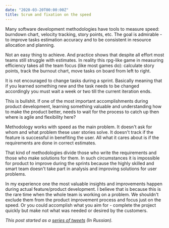 ```yaml
---
date: "2020-03-20T00:00:00Z"
title: Scrum and fixation on the speed
---
```


Many software development methodologies have tools to measure speed: burndown chart, velocity tracking, story points, etc. The goal is admirable - to improve tasks estimation accuracy and to be consistent in resource allocation and planning.

Not an easy thing to achieve. And practice shows that despite all effort most teams still struggle with estimates. In reality this rpg-like game in measuring efficiency takes all the team focus (like most games do): calculate story points, track the burnout chart, move tasks on board from left to right.

It is not encouraged to change tasks during a sprint. Basically meaning that if you learned something new and the task needs to be changed accordingly you must wait a week or two till the current iteration ends.

This is bullshit. If one of the most important accomplishments during product development, learning something valuable and understanding how to make the product better, needs to wait for the process to catch up then where is agile and flexibility here?

Methodology works with speed as the main problem. It doesn't ask for whom and what problem these user stories solve. It doesn't track if the feature is successful in benefiting the user. All what it cares about is if the requirements are done in correct estimates. 

That kind of methodologies divide those who write the requirements and those who make solutions for them. In such circumstances it is impossible for product to improve during the sprints because the highly skilled and smart team doesn't take part in analysis and improving solutions for user problems.

In my experience one the most valuable insights and improvements happen during actual feature/product development. I believe that is because this is the rare time when the whole team is working on a problem. We shouldn't exclude them from the product improvement process and focus just on the speed. Or you could accomplish what you aim for - complete the project quickly but make not what was needed or desired by the customers.   

_This post started as a [series of tweets](https://twitter.com/accujazz/status/1240911040877154305) (In Russian)._